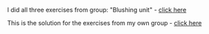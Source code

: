 I did all three exercises from group: "Blushing unit" - [click here](https://github.com/amandajuhl95/Python4Sem/blob/master/Week8-Exercise/week8-exercise.ipynb)

This is the solution for the exercises from my own group - [click here](https://github.com/amandajuhl95/Python4Sem/blob/master/Week8-Exercise/week-8-group_exercise.ipynb)
